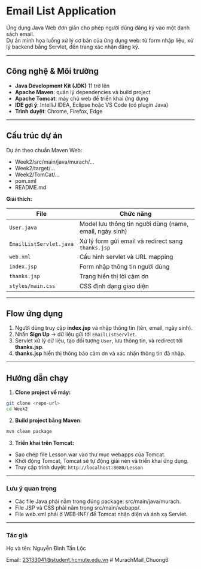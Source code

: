 # Email List Application

Ứng dụng Java Web đơn giản cho phép người dùng đăng ký vào một danh sách email.  
Dự án minh họa luồng xử lý cơ bản của ứng dụng web: từ form nhập liệu, xử lý backend bằng Servlet, đến trang xác nhận đăng ký.

---

## Công nghệ & Môi trường

- **Java Development Kit (JDK)** 11 trở lên  
- **Apache Maven**: quản lý dependencies và build project  
- **Apache Tomcat**: máy chủ web để triển khai ứng dụng  
- **IDE gợi ý**: IntelliJ IDEA, Eclipse hoặc VS Code (có plugin Java)  
- **Trình duyệt**: Chrome, Firefox, Edge  

---

## Cấu trúc dự án

Dự án theo chuẩn Maven Web:

- Week2/src/main/java/murach/...
- Week2/target/...
- Week2/TomCat/...
- pom.xml
- README.md


**Giải thích:**

| File | Chức năng |
|------|-----------|
| `User.java` | Model lưu thông tin người dùng (name, email, ngày sinh) |
| `EmailListServlet.java` | Xử lý form gửi email và redirect sang `thanks.jsp` |
| `web.xml` | Cấu hình servlet và URL mapping |
| `index.jsp` | Form nhập thông tin người dùng |
| `thanks.jsp` | Trang hiển thị lời cảm ơn |
| `styles/main.css` | CSS định dạng giao diện |

---

## Flow ứng dụng

1. Người dùng truy cập **index.jsp** và nhập thông tin (tên, email, ngày sinh).  
2. Nhấn **Sign Up** → dữ liệu gửi tới `EmailListServlet`.  
3. Servlet xử lý dữ liệu, tạo đối tượng `User`, lưu thông tin, và redirect tới **thanks.jsp**.  
4. **thanks.jsp** hiển thị thông báo cảm ơn và xác nhận thông tin đã nhập.

---

## Hướng dẫn chạy

1. **Clone project về máy:**

```bash
git clone <repo-url>
cd Week2
```

2. **Build project bằng Maven:**
```bash
mvn clean package
```

3. **Triển khai trên Tomcat:**
- Sao chép file Lesson.war vào thư mục webapps của Tomcat.
- Khởi động Tomcat, Tomcat sẽ tự động giải nén và triển khai ứng dụng.
- Truy cập trình duyệt: `http://localhost:8080/Lesson`

---

### Lưu ý quan trọng

- Các file Java phải nằm trong đúng package: src/main/java/murach.
- File JSP và CSS phải nằm trong src/main/webapp/.
- File web.xml phải ở WEB-INF/ để Tomcat nhận diện và ánh xạ Servlet.

---

### Tác giả

Họ và tên: Nguyễn Đình Tấn Lộc

Email: 23133041@student.hcmute.edu.vn
#   M u r a c h M a i l _ C h u o n g 6  
 